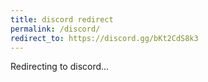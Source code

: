 ```yaml
---
title: discord redirect
permalink: /discord/
redirect_to: https://discord.gg/bKt2CdS8k3
---
```

Redirecting to discord...
